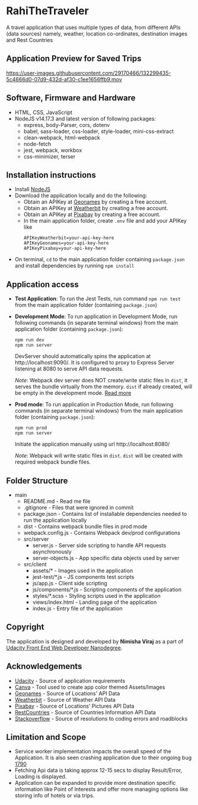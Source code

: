 # RahiTheTraveler

A travel application that uses multiple types of data, from different APIs (data sources) namely, weather, location co-ordinates, destination images and Rest Countries

## Application Preview for Saved Trips

https://user-images.githubusercontent.com/29170466/132299435-5c4666d0-07d9-432d-af30-c1ee1656ffb9.mov


## Software, Firmware and Hardware

* HTML, CSS, JavaScript
* NodeJS v14.17.3 and latest version of following packages:
  * express, body-Parser, cors, dotenv
  * babel, sass-loader, css-loader, style-loader, mini-css-extract
  * clean-webpack, html-webpack
  * node-fetch
  * jest, webpack, workbox
  * css-minimizer, terser


## Installation instructions

* Install [NodeJS](https://nodejs.org/)
* Download the application locally and do the following:
  * Obtain an APIKey at [Geonames]() by creating a free account.
  * Obtain an APIKey at [Weatherbit]() by creating a free account.
  * Obtain an APIKey at [Pixabay]() by creating a free account.
  * In the main application folder, create `.env` file and add your APIKey like
    ```
    APIKeyWeatherbit=your-api-key-here
    APIKeyGeonames=your-api-key-here
    APIKeyPixabay=your-api-key-here
    ```
* On terminal, `cd` to the main application folder containing `package.json` and install dependencies by running `npm install`


## Application access

* **Test Application**: To run the Jest Tests, run command `npm run test` from the main application folder (containing `package.json`)

* **Development Mode**: To run application in Development Mode, run following commands (in separate terminal windows) from the main application folder (containing `package.json`):
  ```
  npm run dev
  npm run server
  ```
  DevServer should automatically spins the application at http://localhost:9090/. It is configured to proxy to Express Server listening at 8080 to serve API data requests.

  *Note*: Webpack dev server does NOT create/write static files in `dist`, it serves the bundle virtually from the memory. `dist` if already created, will be empty in the development mode. [Read more](https://stackoverflow.com/questions/48936567/webpack-dev-server-does-not-place-bundle-in-dist)

* **Prod mode**: To run application in Production Mode, run following commands (in separate terminal windows) from the main application folder (containing `package.json`):
  ```
  npm run prod
  npm run server
  ```
  Initiate the application manually using url http://localhost:8080/

  *Note*: Webpack will write static files in `dist`. `dist` will be created with required webpack bundle files.


## Folder Structure

* main
  * README.md - Read me file
  * .gitignore - Files that were ignored in commit
  * package.json - Contains list of installable dependencies needed to run the application locally
  * dist - Contains webpack bundle files in prod mode
  * webpack.config.js - Contains Webpack dev/prod configurations
  * src/server
    * server.js - Server side scripting to handle API requests asynchronously
    * server-objects.js - App specific data objects used by server
  * src/client
    * assets/* - Images used in the application
    * jest-test/*.js - JS components test scripts
    * js/app.js - Client side scripting
    * js/components/*.js - Scripting components of the application
    * styles/*.scss - Styling scripts used in the application
    * views/index.html - Landing page of the application
    * index.js - Entry file of the application

## Copyright

The application is designed and developed by **Nimisha Viraj** as a part of [Udacity Front End Web Developer Nanodegree](https://www.udacity.com/course/front-end-web-developer-nanodegree--nd0011).


## Acknowledgements

* [Udacity](https://udacity.com) - Source of application requirements
* [Canva](https://www.canva.com/) - Tool used to create app color themed Assets/Images
* [Geonames](http://www.geonames.org/) - Source of Locations' API Data
* [Weatherbit](https://www.weatherbit.io/) - Source of Weather API Data
* [Pixabay](https://pixabay.com/) - Source of Locations' Pictures API Data
* [RestCountries](https://restcountries.eu/) - Source of Countries Information API Data
* [Stackoverflow](https://stackoverflow.com/) - Source of resolutions to coding errors and roadblocks


## Limitation and Scope

* Service worker implementation impacts the overall speed of the Application. It is also seen crashing application due to their ongoing bug [1790](https://github.com/GoogleChrome/workbox/issues/1790)
* Fetching Api data is taking approx 12-15 secs to display Result/Error, Loading is displayed.
* Application can be expanded to provide more destination specific information like Point of Interests and offer more managing options like storing info of hotels or via trips.

